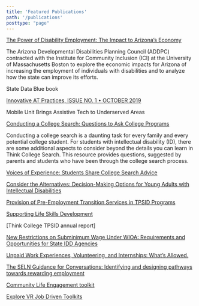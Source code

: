 ```yaml
---
title: 'Featured Publications'
path: '/publications'
posttype: "page"
---
```


[The Power of Disability Employment: The Impact to Arizona’s Economy](https://www.thinkwork.org/power-disability-employment-impact-arizonas-economy)

The Arizona Developmental Disabilities Planning Council (ADDPC) contracted with the Institute for Community Inclusion (ICI) at the University of Massachusetts Boston to explore the economic impacts for Arizona of increasing the employment of individuals with disabilities and to analyze how the state can improve its efforts.

State Data Blue book

[Innovative AT Practices, ISSUE NO. 1 • OCTOBER 2019](https://catada.info/assets/files/innovativeAT_issue1_Final%20Accessible.pdf)

Mobile Unit Brings Assistive Tech to Underserved Areas

[Conducting a College Search: Questions to Ask College Programs](https://thinkcollege.net/sites/default/files/files/resources/Conducting_College_Search_HTTC1v2.pdf)

Conducting a college search is a daunting task for every family and every potential college student. For students with intellectual disability (ID), there are some additional aspects to consider beyond the details you can learn in Think College Search. This resource provides questions, suggested by parents and students who have been through the college search process.

[Voices of Experience: Students Share College Search Advice](https://thinkcollege.net/sites/default/files/files/resources/Voices_of_Experience_Students_HTTC6.pdf)



[Consider the Alternatives: Decision-Making Options for Young Adults with Intellectual Disabilities](https://thinkcollege.net/sites/default/files/files/resources/IB41_Consider_the_Alternatives_2019.pdf)

[Provision of Pre-Employment Transition Services in TPSID Programs](https://thinkcollege.net/sites/default/files/files/resources/FF20_Provision_of_Pre-ETS_in_TPSIDs.pdf)

[Supporting Life Skills Development](https://thinkcollege.net/sites/default/files/files/resources/1%20Supporting%20Life%20Skills%20Development%20During%20a%20Typical%20College%20Day.pdf)


[Think College TPSID annual report]

[New Restrictions on Subminimum Wage Under WIOA: Requirements and Opportunities for State IDD Agencies](http://static.smallworldlabs.com/umass/content/seln/Public%20Docs/seln_wioa-sect-511_f_2-2017_comp.pdf)

[Unpaid Work Experiences, Volunteering, and Internships: What’s Allowed.](http://static.smallworldlabs.com/umass/content/Public%20Docs/SELN%20Unpaid%20Work%20-%202019.pdf)

[The SELN Guidance for Conversations: Identifying and designing pathways towards rewarding employment](http://static.smallworldlabs.com/umass/content/SELN-guidance-jan-2019.pdf)


[Community Life Engagement toolkit](https://www.thinkwork.org/CLE-toolkit)

[Explore VR Job Driven Toolkits](https://www.explorevr.org/toolkits)